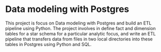 # Data modeling with Postgres
This project is focus on Data modeling with Postgres and build an ETL pipeline using Python. The project involves in define fact and dimension tables for a star schema for a 
particular analytic focus, and write an ETL pipeline that transfers data from files in two local directories into these tables in Postgres using Python and SQL.
